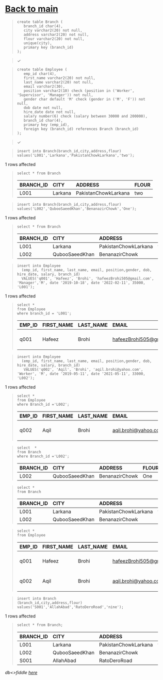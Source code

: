 # [Back to main](https://github.com/glaghari/database-assignement-2019)
<!-- -->
>     create table Branch (
>        branch_id char(4),
>        city varchar2(20) not null,
>        address varchar2(20) not null,
>        flour varchar2(20) not null,
>        unique(city),
>        primary key (branch_id)
>     );

> 
> ✓

<!-- -->
>     create table Employee (
>        emp_id char(4),
>        first_name varchar2(20) not null,
>        last_name varchar2(20) not null,
>        email varchar2(30),
>        position varchar2(10) check (position in ('Worker', 'Supervisor', 'Manager')) not null,
>        gender char default 'M' check (gender in ('M', 'F')) not null,
>        dob date not null,
>        hire_date date not null,
>        salary number(6) check (salary between 30000 and 200000),
>        branch_id char(4),
>        primary key (emp_id),
>        foreign key (branch_id) references Branch (branch_id)
>     );

> 
> ✓

<!-- -->
>     insert into Branch(branch_id,city,address,flour)
>     values('L001','Larkana','PakistanChowkLarkana','two');
> 
1 rows affected

<!-- -->
>     select * from Branch
> 
> | BRANCH_ID | CITY    | ADDRESS              | FLOUR |
> | :-------- | :------ | :------------------- | :---- |
> | L001      | Larkana | PakistanChowkLarkana | two   |

<!-- -->
>     insert into Branch(branch_id,city,address,flour)
>     values('L002','QubooSaeedKhan','BenanazirChowk','One');
> 
1 rows affected

<!-- -->
>     select * from Branch
> 
> | BRANCH_ID | CITY           | ADDRESS              | FLOUR |
> | :-------- | :------------- | :------------------- | :---- |
> | L001      | Larkana        | PakistanChowkLarkana | two   |
> | L002      | QubooSaeedKhan | BenanazirChowk       | One   |

<!-- -->
>     insert into Employee
>       (emp_id, first_name, last_name, email, position,gender, dob, hire_date, salary, branch_id)
>       VALUES('q001', 'Hafeez', 'Brohi', 'hafeezBrohi505@gmail.com', 'Manager','M', date '2019-10-18', date '2022-02-11', 35000, 'L001');

> 
1 rows affected

<!-- -->
>     select *
>     from Employee
>     where branch_id = 'L001';
> 
> | EMP_ID | FIRST_NAME | LAST_NAME | EMAIL                    | POSITION | GENDER | DOB       | HIRE_DATE | SALARY | BRANCH_ID |
> | :----- | :--------- | :-------- | :----------------------- | :------- | :----- | :-------- | :-------- | -----: | :-------- |
> | q001   | Hafeez     | Brohi     | hafeezBrohi505@gmail.com | Manager  | M      | 18-OCT-19 | 11-FEB-22 |  35000 | L001      |

<!-- -->
>     insert into Employee
>       (emp_id, first_name, last_name, email, position,gender, dob, hire_date, salary, branch_id)
>        VALUES('q002', 'Aqil', 'Brohi', 'aqil.brohi@yahoo.com', 'Worker', 'M', date '2019-05-11', date '2021-05-11', 33000, 'L002');

> 
1 rows affected

<!-- -->
>     select *
>     from Employee
>     where Branch_id ='L002';
> 
> | EMP_ID | FIRST_NAME | LAST_NAME | EMAIL                | POSITION | GENDER | DOB       | HIRE_DATE | SALARY | BRANCH_ID |
> | :----- | :--------- | :-------- | :------------------- | :------- | :----- | :-------- | :-------- | -----: | :-------- |
> | q002   | Aqil       | Brohi     | aqil.brohi@yahoo.com | Worker   | M      | 11-MAY-19 | 11-MAY-21 |  33000 | L002      |

<!-- -->
>     select  *
>     from Branch
>     where Branch_id ='L002';
> 
> | BRANCH_ID | CITY           | ADDRESS        | FLOUR |
> | :-------- | :------------- | :------------- | :---- |
> | L002      | QubooSaeedKhan | BenanazirChowk | One   |

<!-- -->
>     select *
>     from Branch
> 
> | BRANCH_ID | CITY           | ADDRESS              | FLOUR |
> | :-------- | :------------- | :------------------- | :---- |
> | L001      | Larkana        | PakistanChowkLarkana | two   |
> | L002      | QubooSaeedKhan | BenanazirChowk       | One   |

<!-- -->
>     select *
>     from Employee
> 
> | EMP_ID | FIRST_NAME | LAST_NAME | EMAIL                    | POSITION | GENDER | DOB       | HIRE_DATE | SALARY | BRANCH_ID |
> | :----- | :--------- | :-------- | :----------------------- | :------- | :----- | :-------- | :-------- | -----: | :-------- |
> | q001   | Hafeez     | Brohi     | hafeezBrohi505@gmail.com | Manager  | M      | 18-OCT-19 | 11-FEB-22 |  35000 | L001      |
> | q002   | Aqil       | Brohi     | aqil.brohi@yahoo.com     | Worker   | M      | 11-MAY-19 | 11-MAY-21 |  33000 | L002      |

<!-- -->
>     insert into Branch
>     (branch_id,city,address,flour)
>     values('S001','AllahAbad','RatoDeroRoad','nine');
> 
1 rows affected

<!-- -->
>     select * from Branch;
> 
> | BRANCH_ID | CITY           | ADDRESS              | FLOUR |
> | :-------- | :------------- | :------------------- | :---- |
> | L001      | Larkana        | PakistanChowkLarkana | two   |
> | L002      | QubooSaeedKhan | BenanazirChowk       | One   |
> | S001      | AllahAbad      | RatoDeroRoad         | nine  |

*db<>fiddle [here](https://dbfiddle.uk/?rdbms=oracle_11.2&fiddle=152f43dd6aa13f909d804ab7b7c9513e)*

